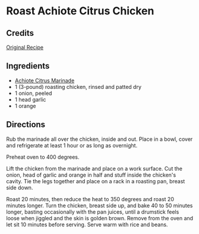 # Roast Achiote Citrus Chicken 

## Credits

[Original Recipe](http://www.foodtv.com/foodtv/recipe/0,6255,3111,00.html "http://www.foodtv.com/foodtv/recipe/0,6255,3111,00.html")

## Ingredients

- [Achiote Citrus Marinade](/recipe/index.php?title=Achiote_Citrus_Marinade "Achiote Citrus Marinade")
- 1 (3-pound) roasting chicken, rinsed and patted dry 
- 1 onion, peeled 
- 1 head garlic 
- 1 orange

## Directions

Rub the marinade all over the chicken, inside and out. Place in a bowl, cover and refrigerate at least 1 hour or as long as overnight.   
  
Preheat oven to 400 degrees.   
  
Lift the chicken from the marinade and place on a work surface. Cut the onion, head of garlic and orange in half and stuff inside the chicken's cavity. Tie the legs together and place on a rack in a roasting pan, breast side down.   
  
Roast 20 minutes, then reduce the heat to 350 degrees and roast 20 minutes longer. Turn the chicken, breast side up, and bake 40 to 50 minutes longer, basting occasionally with the pan juices, until a drumstick feels loose when jiggled and the skin is golden brown. Remove from the oven and let sit 10 minutes before serving. Serve warm with rice and beans.

